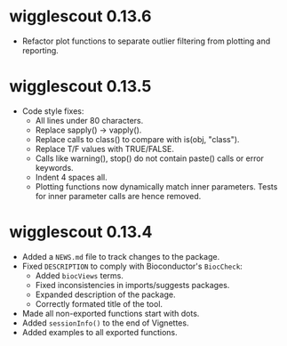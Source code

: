 # wigglescout 0.13.6

* Refactor plot functions to separate outlier filtering from plotting and
reporting.

# wigglescout 0.13.5

* Code style fixes:
    - All lines under 80 characters.
    - Replace sapply() -> vapply().
    - Replace calls to class() to compare with is(obj, "class").
    - Replace T/F values with TRUE/FALSE.
    - Calls like warning(), stop() do not contain paste() calls or
      error keywords.
    - Indent 4 spaces all.
    - Plotting functions now dynamically match inner parameters. Tests for 
      inner parameter calls are hence removed.

# wigglescout 0.13.4

* Added a `NEWS.md` file to track changes to the package.
* Fixed `DESCRIPTION` to comply with Bioconductor's `BiocCheck`:
    - Added `biocViews` terms.
    - Fixed inconsistencies in imports/suggests packages.
    - Expanded description of the package.
    - Correctly formated title of the tool.
* Made all non-exported functions start with dots.
* Added `sessionInfo()` to the end of Vignettes.
* Added examples to all exported functions.
